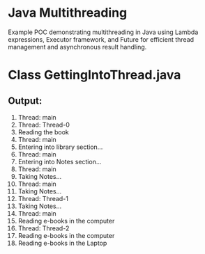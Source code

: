 # Java Multithreading
Example POC demonstrating multithreading in Java using Lambda expressions, Executor framework, and Future for efficient thread management and asynchronous result handling.

# Class GettingIntoThread.java
## Output:
1. Thread: main 
2. Thread: Thread-0 
3. Reading the book 
4. Thread: main 
5. Entering into library section... 
6. Thread: main 
7. Entering into Notes section... 
8. Thread: main 
9. Taking Notes... 
10. Thread: main 
11. Taking Notes... 
12. Thread: Thread-1 
13. Taking Notes... 
14. Thread: main 
15. Reading e-books in the computer 
16. Thread: Thread-2 
17. Reading e-books in the computer
18. Reading e-books in the Laptop
